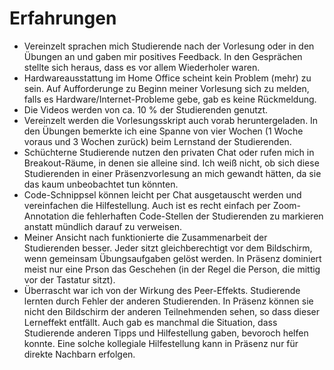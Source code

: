 # Erfahrungen

* Vereinzelt sprachen mich Studierende nach der Vorlesung oder in den Übungen an und gaben mir positives Feedback. In den Gesprächen stellte sich heraus, dass es vor allem Wiederholer waren.
* Hardwareausstattung im Home Office scheint kein Problem (mehr) zu sein. Auf Aufforderunge zu Beginn meiner Vorlesung sich zu melden, falls es Hardware/Internet-Probleme gebe, gab es keine Rückmeldung.
* Die Videos werden von ca. 10 % der Studierenden genutzt.
* Vereinzelt werden die Vorlesungsskript auch vorab heruntergeladen. In den Übungen bemerkte ich eine Spanne von vier Wochen (1 Woche voraus und 3 Wochen zurück) beim Lernstand der Studierenden.
* Schüchterne Studierende nutzen den privaten Chat oder rufen mich in Breakout-Räume, in denen sie alleine sind. Ich weiß nicht, ob sich diese Studierenden in einer Präsenzvorlesung an mich gewandt hätten, da sie das kaum unbeobachtet tun könnten.
* Code-Schnippsel können leicht per Chat ausgetauscht werden und vereinfachen die Hilfestellung. Auch ist es recht einfach per Zoom-Annotation die fehlerhaften Code-Stellen der Studierenden zu markieren anstatt mündlich darauf zu verweisen.
* Meiner Ansicht nach funktionierte die Zusammenarbeit der Studierenden besser. Jeder sitzt gleichberechtigt vor dem Bildschirm, wenn gemeinsam Übungsaufgaben gelöst werden. In Präsenz dominiert meist nur eine Prson das Geschehen (in der Regel die Person, die mittig vor der Tastatur sitzt).
* Überrascht war ich von der Wirkung des Peer-Effekts. Studierende lernten durch Fehler der anderen Studierenden. In Präsenz können sie nicht den Bildschirm der anderen Teilnehmenden sehen, so dass dieser Lerneffekt entfällt. Auch gab es manchmal die Situation, dass Studierende anderen Tipps und Hilfestellung gaben, bevoroch helfen konnte. Eine solche kollegiale Hilfestellung kann in Präsenz nur für direkte Nachbarn erfolgen.